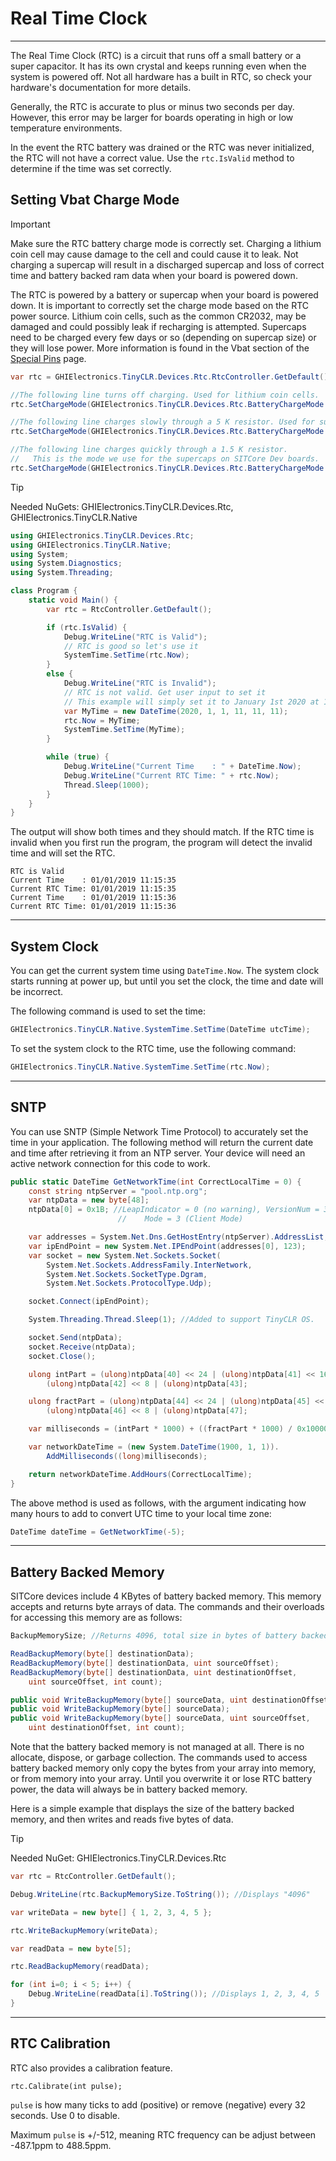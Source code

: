 # Real Time Clock
---
The Real Time Clock (RTC) is a circuit that runs off a small battery or a super capacitor. It has its own crystal and keeps running even when the system is powered off. Not all hardware has a built in RTC, so check your hardware's documentation for more details.

Generally, the RTC is accurate to plus or minus two seconds per day. However, this error may be larger for boards operating in high or low temperature environments.

In the event the RTC battery was drained or the RTC was never initialized, the RTC will not have a correct value. Use the `rtc.IsValid` method to determine if the time was set correctly.

## Setting Vbat Charge Mode

>[!Important]
>Make sure the RTC battery charge mode is correctly set. Charging a lithium coin cell may cause damage to the cell and could cause it to leak. Not charging a supercap will result in a discharged supercap and loss of correct time and battery backed ram data when your board is powered down.

The RTC is powered by a battery or supercap when your board is powered down. It is important to correctly set the charge mode based on the RTC power source. Lithium coin cells, such as the common CR2032, may be damaged and could possibly leak if recharging is attempted. Supercaps need to be charged every few days or so (depending on supercap size) or they will lose power. More information is found in the Vbat section of the [Special Pins](../special-pins.md) page.

```cs
var rtc = GHIElectronics.TinyCLR.Devices.Rtc.RtcController.GetDefault();

//The following line turns off charging. Used for lithium coin cells.
rtc.SetChargeMode(GHIElectronics.TinyCLR.Devices.Rtc.BatteryChargeMode.None);

//The following line charges slowly through a 5 K resistor. Used for supercaps.
rtc.SetChargeMode(GHIElectronics.TinyCLR.Devices.Rtc.BatteryChargeMode.Slow)

//The following line charges quickly through a 1.5 K resistor.
//   This is the mode we use for the supercaps on SITCore Dev boards.
rtc.SetChargeMode(GHIElectronics.TinyCLR.Devices.Rtc.BatteryChargeMode.Fast)
```


>[!Tip]
>Needed NuGets: GHIElectronics.TinyCLR.Devices.Rtc, GHIElectronics.TinyCLR.Native

```cs
using GHIElectronics.TinyCLR.Devices.Rtc;
using GHIElectronics.TinyCLR.Native;
using System;
using System.Diagnostics;
using System.Threading;

class Program {
    static void Main() {
        var rtc = RtcController.GetDefault();

        if (rtc.IsValid) {
            Debug.WriteLine("RTC is Valid");
            // RTC is good so let's use it
            SystemTime.SetTime(rtc.Now);
        }
        else {
            Debug.WriteLine("RTC is Invalid");
            // RTC is not valid. Get user input to set it
            // This example will simply set it to January 1st 2020 at 11:11:11
            var MyTime = new DateTime(2020, 1, 1, 11, 11, 11);
            rtc.Now = MyTime;
            SystemTime.SetTime(MyTime);
        }

        while (true) {
            Debug.WriteLine("Current Time    : " + DateTime.Now);
            Debug.WriteLine("Current RTC Time: " + rtc.Now);
            Thread.Sleep(1000);
        }
    }
}
```

The output will show both times and they should match. If the RTC time is invalid when you first run the program, the program will detect the invalid time and will set the RTC.

```
RTC is Valid
Current Time    : 01/01/2019 11:15:35
Current RTC Time: 01/01/2019 11:15:35
Current Time    : 01/01/2019 11:15:36
Current RTC Time: 01/01/2019 11:15:36
```

---

## System Clock

You can get the current system time using `DateTime.Now`. The system clock starts running at power up, but until you set the clock, the time and date will be incorrect. 

The following command is used to set the time:

```cs
GHIElectronics.TinyCLR.Native.SystemTime.SetTime(DateTime utcTime);
```

To set the system clock to the RTC time, use the following command:

```cs
GHIElectronics.TinyCLR.Native.SystemTime.SetTime(rtc.Now);
```

---

## SNTP

You can use SNTP (Simple Network Time Protocol) to accurately set the time in your application. The following method will return the current date and time after retrieving it from an NTP server. Your device will need an active network connection for this code to work.

```cs
public static DateTime GetNetworkTime(int CorrectLocalTime = 0) {
    const string ntpServer = "pool.ntp.org";
    var ntpData = new byte[48];
    ntpData[0] = 0x1B; //LeapIndicator = 0 (no warning), VersionNum = 3 (IPv4 only),
                        //    Mode = 3 (Client Mode)

    var addresses = System.Net.Dns.GetHostEntry(ntpServer).AddressList;
    var ipEndPoint = new System.Net.IPEndPoint(addresses[0], 123);
    var socket = new System.Net.Sockets.Socket(
        System.Net.Sockets.AddressFamily.InterNetwork,
        System.Net.Sockets.SocketType.Dgram,
        System.Net.Sockets.ProtocolType.Udp);

    socket.Connect(ipEndPoint);

    System.Threading.Thread.Sleep(1); //Added to support TinyCLR OS.

    socket.Send(ntpData);
    socket.Receive(ntpData);
    socket.Close();

    ulong intPart = (ulong)ntpData[40] << 24 | (ulong)ntpData[41] << 16 |
        (ulong)ntpData[42] << 8 | (ulong)ntpData[43];

    ulong fractPart = (ulong)ntpData[44] << 24 | (ulong)ntpData[45] << 16 |
        (ulong)ntpData[46] << 8 | (ulong)ntpData[47];

    var milliseconds = (intPart * 1000) + ((fractPart * 1000) / 0x100000000L);

    var networkDateTime = (new System.DateTime(1900, 1, 1)).
        AddMilliseconds((long)milliseconds);

    return networkDateTime.AddHours(CorrectLocalTime);
}
```

The above method is used as follows, with the argument indicating how many hours to add to convert UTC time to your local time zone:

```cs
DateTime dateTime = GetNetworkTime(-5);
```

---

## Battery Backed Memory

SITCore devices include 4 KBytes of battery backed memory. This memory accepts and returns byte arrays of data. The commands and their overloads for accessing this memory are as follows:

```cs
BackupMemorySize; //Returns 4096, total size in bytes of battery backed memory.

ReadBackupMemory(byte[] destinationData);
ReadBackupMemory(byte[] destinationData, uint sourceOffset);
ReadBackupMemory(byte[] destinationData, uint destinationOffset,
    uint sourceOffset, int count);

public void WriteBackupMemory(byte[] sourceData, uint destinationOffset);
public void WriteBackupMemory(byte[] sourceData);
public void WriteBackupMemory(byte[] sourceData, uint sourceOffset,
    uint destinationOffset, int count);
```

Note that the battery backed memory is not managed at all. There is no allocate, dispose, or garbage collection. The commands used to access battery backed memory only copy the bytes from your array into memory, or from memory into your array. Until you overwrite it or lose RTC battery power, the data will always be in battery backed memory.

Here is a simple example that displays the size of the battery backed memory, and then writes and reads five bytes of data.

>[!Tip]
>Needed NuGet: GHIElectronics.TinyCLR.Devices.Rtc

```cs
var rtc = RtcController.GetDefault();

Debug.WriteLine(rtc.BackupMemorySize.ToString()); //Displays "4096"

var writeData = new byte[] { 1, 2, 3, 4, 5 };

rtc.WriteBackupMemory(writeData);

var readData = new byte[5];

rtc.ReadBackupMemory(readData);

for (int i=0; i < 5; i++) {
    Debug.WriteLine(readData[i].ToString()); //Displays 1, 2, 3, 4, 5
}
```

---

## RTC Calibration

RTC also provides a calibration feature. 

```
rtc.Calibrate(int pulse);
```
```pulse``` is how many ticks to add (positive) or remove (negative) every 32 seconds. Use 0 to disable.

Maximum ```pulse``` is +/-512, meaning RTC frequency can be adjust between -487.1ppm to 488.5ppm.